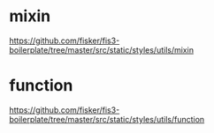 # mixin

https://github.com/fisker/fis3-boilerplate/tree/master/src/static/styles/utils/mixin

# function

https://github.com/fisker/fis3-boilerplate/tree/master/src/static/styles/utils/function